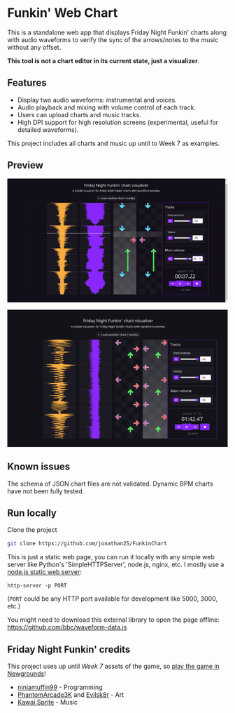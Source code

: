 # Funkin' Web Chart
This is a standalone web app that displays Friday Night Funkin' charts along with audio waveforms to verify the sync of the arrows/notes to the music without any offset.

**This tool is not a chart editor in its current state, just a visualizer**.

## Features
 - Display two audio waveforms: instrumental and voices.
 - Audio playback and mixing with volume control of each track.
 - Users can upload charts and music tracks.
 - High DPI support for high resolution screens (experimental, useful for detailed waveforms).

This project includes all charts and music up until to Week 7 as examples.

## Preview

![Preview GIF](readme/senpai.gif)

![Preview High resolution](readme/highres.png)

## Known issues

The schema of JSON chart files are not validated.
Dynamic BPM charts have not been fully tested.

## Run locally
Clone the project

```bash
git clone https://github.com/jonathan25/FunkinChart
```

This is just a static web page, you can run it locally with any simple web server like Python's 'SimpleHTTPServer', node.js, nginx, etc.
I mostly use a [node.js static web server](https://github.com/http-party/http-server#readme):

```
http-server -p PORT
```

(`PORT` could be any HTTP port available for development like 5000, 3000, etc.)

You might need to download this external library to open the page offline:
https://github.com/bbc/waveform-data.js

## Friday Night Funkin' credits

This project uses up until *Week 7* assets of the game, so [play the game in Newgrounds](https://www.newgrounds.com/portal/view/770371)!

 - [ninjamuffin99](https://twitter.com/ninja_muffin99) - Programming
 - [PhantomArcade3K](https://twitter.com/phantomarcade3k) and [Evilsk8r](https://twitter.com/evilsk8r) - Art
 - [Kawai Sprite](https://twitter.com/kawaisprite) - Music